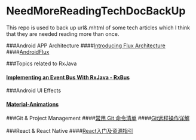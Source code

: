 # NeedMoreReadingTechDocBackUp
This repo is used to back up  url&amp;.mhtml of  some tech articles  which I think that they are needed reading more than once.


###Android APP Architecture
####[Introducing Flux Architecture](http://lgvalle.xyz/2015/08/04/flux-architecture/)
####[AndroidFlux](http://androidflux.github.io/docs/overview.html#content)

###Topics related to RxJava
#### [Implementing an Event Bus With RxJava - RxBus](http://blog.kaush.co/2014/12/24/implementing-an-event-bus-with-rxjava-rxbus/)

###Android UI Effects
#### [Material-Animations](https://github.com/lgvalle/Material-Animations)


###Git & Project Management
####[常用 Git 命令清单](http://www.ruanyifeng.com/blog/2015/12/git-cheat-sheet.html)
####[Git远程操作详解](http://www.ruanyifeng.com/blog/2014/06/git_remote.html)


###React & React Native
####[React入门及资源指引](https://segmentfault.com/a/1190000006495917?utm_source=tuicool&utm_medium=referral)


